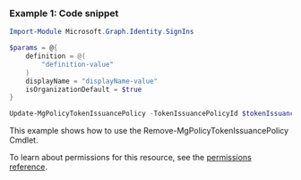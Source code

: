 ### Example 1: Code snippet

```powershellImport-Module Microsoft.Graph.Identity.SignIns

$params = @{
	definition = @(
		"definition-value"
	)
	displayName = "displayName-value"
	isOrganizationDefault = $true
}

Update-MgPolicyTokenIssuancePolicy -TokenIssuancePolicyId $tokenIssuancePolicyId -BodyParameter $params
```
This example shows how to use the Remove-MgPolicyTokenIssuancePolicy Cmdlet.
To learn about permissions for this resource, see the [permissions reference](/graph/permissions-reference).

